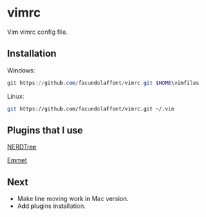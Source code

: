 # vimrc

Vim vimrc config file.

## Installation

Windows:

```powershell
git https://github.com/facundolaffont/vimrc.git $HOME\vimfiles
```

Linux:

```sh
git https://github.com/facundolaffont/vimrc.git ~/.vim
```

## Plugins that I use

[NERDTree](https://github.com/preservim/nerdtree)

[Emmet](https://github.com/mattn/emmet-vim)

## Next

+ Make line moving work in Mac version.
+ Add plugins installation.
